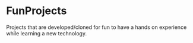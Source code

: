 # FunProjects
Projects that are developed/cloned for fun to have a hands on experience while learning a new technology.
